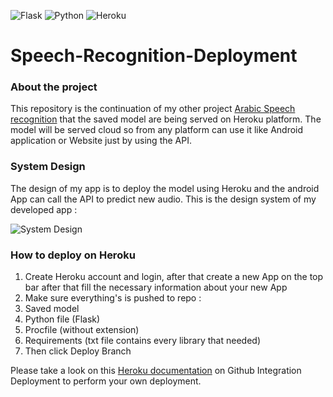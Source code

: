 ![Flask](https://img.shields.io/badge/flask-%23000.svg?style=for-the-badge&logo=flask&logoColor=white) ![Python](https://img.shields.io/badge/python-3670A0?style=for-the-badge&logo=python&logoColor=ffdd54) ![Heroku](https://img.shields.io/badge/heroku-%23430098.svg?style=for-the-badge&logo=heroku&logoColor=white)
# Speech-Recognition-Deployment
### About the project
This repository is the continuation of my other project [Arabic Speech recognition](https://github.com/lutfi640/Arabic-Speech-Recognition) that the saved model are being served on Heroku platform. The model will be served cloud so from any platform can use it like Android application or Website just by using the API.

### System Design
The design of my app is to deploy the model using Heroku and the android App can call the API to predict new audio. This is the design system of my developed app :

![System Design](https://github.com/lutfi640/Speech-Recognition-Deployment/blob/master/Other/System%20Design.png)

### How to deploy on Heroku
1. Create Heroku account and login, after that create a new App on the top bar after that fill the necessary information about your new App
2. Make sure everything's is pushed to repo :
  1. Saved model
  2. Python file (Flask)
  3. Procfile (without extension)
  4. Requirements (txt file contains every library that needed)
3. Then click Deploy Branch

Please take a look on this [Heroku documentation](https://devcenter.heroku.com/articles/github-integration) on Github Integration Deployment to perform your own deployment. 
